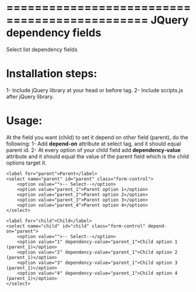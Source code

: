 ==============================================
JQuery dependency fields
==============================================

Select list dependency fields

# Installation steps:
1- Include jQuery library at your head or before </body> tag.
2- Include scripts.js after jQuery library.


# Usage:
At the field you want (child) to set it depend on other field (parent), do the following:
1- Add **depend-on** attribute at select tag, and it should equal parent id.
2- At every option of your child field add **dependency-value** attribute and it should equal the value of the parent field which is the child options target it.

```
<label for="parent">Parent</label>
<select name="parent" id="parent" class="form-control">
	<option value="">-- Select--</option>
	<option value="parent_1">Parent option 1</option>
	<option value="parent_2">Parent option 2</option>
	<option value="parent_3">Parent option 3</option>
	<option value="parent_4">Parent option 4</option>
</select>

<label for="child">Child</label>
<select name="child" id="child" class="form-control" depend-on="parent">
	<option value="">-- Select--</option>
	<option value="1" dependency-value="parent_1">Child option 1 (parent_1)</option>
	<option value="2" dependency-value="parent_1">Child option 2 (parent_1)</option>
	<option value="3" dependency-value="parent_1">Child option 3 (parent_1)</option>
	<option value="4" dependency-value="parent_1">Child option 4 (parent_1)</option>
</select>
```